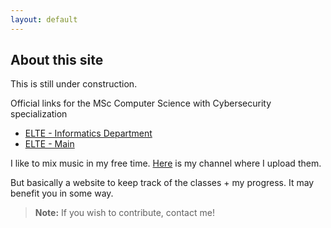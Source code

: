 ```yaml
---
layout: default
---
```


## About this site

This is still under construction.

Official links for the MSc Computer Science with Cybersecurity specialization

*   [ELTE - Informatics Department](https://www.inf.elte.hu/en/content/cyber-security-in-computer-science-msc.t.1734?m=362)
*   [ELTE - Main](https://www.elte.hu/en/computer-science-msc-cybersuecurity-specialization)

I like to mix music in my free time. [Here](https://www.youtube.com/@Psyklopp) is my channel where I upload them.

But basically a website to keep track of the classes + my progress. It may benefit you in some way. 

> **Note:** If you wish to contribute, contact me!